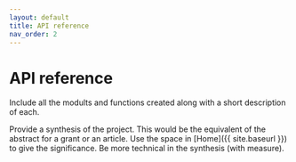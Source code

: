 ```yaml
---
layout: default
title: API reference
nav_order: 2
---
```


# API reference

Include all the modults and functions created along with a short description of each. 

Provide a synthesis of the project. This would be the equivalent of the abstract for a grant or an article. Use the space in [Home]({{ site.baseurl }}) to give the significance. Be more technical in the synthesis (with measure).


